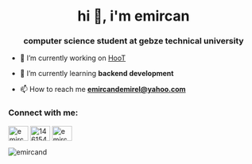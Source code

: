 <h1 align="center">hi 👋, i'm emircan</h1>
<h3 align="center">computer science student at gebze technical university</h3>

- 🔭 I’m currently working on [HooT](https://github.com/Software-Engineering-Hoot)

- 🌱 I’m currently learning **backend development**

- 📫 How to reach me **emircandemirel@yahoo.com**

<h3 align="left">Connect with me:</h3>
<p align="left">
<a href="https://linkedin.com/in/emircan-d-3301aa13a" target="blank"><img align="center" src="https://raw.githubusercontent.com/rahuldkjain/github-profile-readme-generator/master/src/images/icons/Social/linked-in-alt.svg" alt="emircan-d-3301aa13a" height="30" width="40" /></a>
<a href="https://stackoverflow.com/users/14615448" target="blank"><img align="center" src="https://raw.githubusercontent.com/rahuldkjain/github-profile-readme-generator/master/src/images/icons/Social/stack-overflow.svg" alt="14615448" height="30" width="40" /></a>
<a href="https://www.leetcode.com/emircanid" target="blank"><img align="center" src="https://raw.githubusercontent.com/rahuldkjain/github-profile-readme-generator/master/src/images/icons/Social/leet-code.svg" alt="emircanid" height="30" width="40" /></a>
</p>


<p><img align="center" src="https://github-readme-stats.vercel.app/api/top-langs?username=emircand&show_icons=true&locale=en&layout=compact" alt="emircand" /></p>
